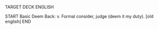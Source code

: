 TARGET DECK
ENGLISH

START
Basic
Deem
Back: v. Formal consider, judge (deem it my duty). [old english]
END
